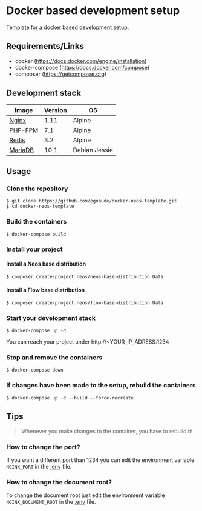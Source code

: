 # Docker based development setup

Template for a docker based development setup.

## Requirements/Links

 * docker (https://docs.docker.com/engine/installation)
 * docker-compose (https://docs.docker.com/compose)
 * composer (https://getcomposer.org)

## Development stack

|Image|Version|OS|
|---|---|---|
|[Nginx](https://hub.docker.com/r/zeroboh/nginx/)|1.11|Alpine|
|[PHP-FPM](https://hub.docker.com/r/zeroboh/php/)|7.1|Alpine|
|[Redis](https://hub.docker.com/r/zeroboh/redis/)|3.2|Alpine|
|[MariaDB](https://hub.docker.com/r/zeroboh/mariadb/)|10.1|Debian Jessie |

## Usage

### Clone the repository

    $ git clone https://github.com/egobude/docker-neos-template.git
    $ cd docker-neos-template
    
### Build the containers
    
    $ docker-compose build

### Install your project

#### Install a Neos base distribution

    $ composer create-project neos/neos-base-distribution Data 

#### Install a Flow base distribution

    $ composer create-project neos/flow-base-distribution Data

### Start your development stack

    $ docker-compose up -d   
    
You can reach your project under http://<YOUR_IP_ADRESS:1234

### Stop and remove the containers

    $ docker-compose down

### If changes have been made to the setup, rebuild the containers

    $ docker-compose up -d --build --force-recreate

## Tips

> Whenever you make changes to the container, you have to rebuild it!

### How to change the port?

If you want a different port than 1234 you can edit the environment variable `NGINX_PORT` in the [.env](https://github.com/egobude/docker-neos-template/blob/master/.env) file.

### How to change the document root? 

To change the document root just edit the environment variable `NGINX_DOCUMENT_ROOT` in the [.env](https://github.com/egobude/docker-neos-template/blob/master/.env) file.